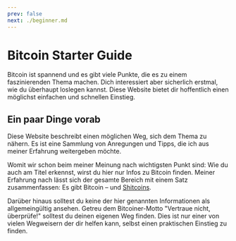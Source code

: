 ```yaml
---
prev: false
next: ./beginner.md
---
```


# Bitcoin Starter Guide

Bitcoin ist spannend und es gibt viele Punkte, die es zu einem faszinierenden Thema machen.
Dich interessiert aber sicherlich erstmal, wie du überhaupt loslegen kannst.
Diese Website bietet dir hoffentlich einen möglichst einfachen und schnellen Einstieg.

## Ein paar Dinge vorab

Diese Website beschreibt einen möglichen Weg, sich dem Thema zu nähern.
Es ist eine Sammlung von Anregungen und Tipps, die ich aus meiner Erfahrung weitergeben möchte.

Womit wir schon beim meiner Meinung nach wichtigsten Punkt sind:
Wie du auch am Titel erkennst, wirst du hier nur Infos zu Bitcoin finden.
Meiner Erfahrung nach lässt sich der gesamte Bereich mit einem Satz zusammenfassen:
Es gibt Bitcoin – und [Shitcoins](./faq.md#was-ist-mit-allen-anderen-coins).

Darüber hinaus solltest du keine der hier genannten Informationen als allgemeingültig ansehen.
Getreu dem Bitcoiner-Motto "Vertraue nicht, überprüfe!" solltest du deinen eigenen Weg finden.
Dies ist nur einer von vielen Wegweisern der dir helfen kann, selbst einen praktischen Einstieg zu finden.
